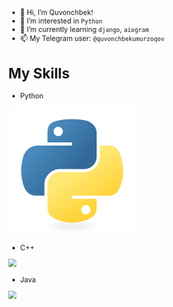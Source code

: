 - 👋 Hi, I’m Quvonchbek!
- 👀 I’m interested in `Python`
- 🌱 I’m currently learning `django`, `aiogram`
- 📫 My Telegram user: `@quvonchbekumurzoqov`

# My Skills

- Python

![](https://raw.githubusercontent.com/devicons/devicon/master/icons/python/python-original.svg)

- C++

![](https://us-central1-progress-markdown.cloudfunctions.net/progress/60)

- Java 

![](https://us-central1-progress-markdown.cloudfunctions.net/progress/75)

<!---
quvonchbek-umurzoqov/quvonchbek-umurzoqov is a ✨ special ✨ repository because its `README.md` (this file) appears on your GitHub profile.
You can click the Preview link to take a look at your changes.
--->
